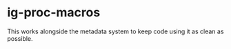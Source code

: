 # ig-proc-macros
This works alongside the metadata system to keep code using it as clean as possible.